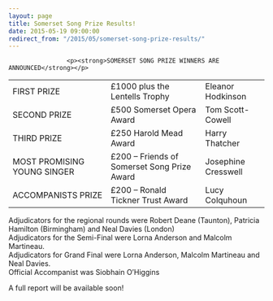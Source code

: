 ```yaml
---
layout: page
title: Somerset Song Prize Results!
date: 2015-05-19 09:00:00
redirect_from: "/2015/05/somerset-song-prize-results/"
---
```

<section>

                    
                    <p><strong>SOMERSET SONG PRIZE WINNERS ARE ANNOUNCED</strong></p>
<div class="table-responsive"><table  style="width:100%; "  class="easy-table easy-table-default " border="0">
<tbody>
<tr><td >FIRST PRIZE</td>
<td >£1000 plus the Lentells Trophy</td>
<td >Eleanor Hodkinson</td>
</tr>

<tr><td >SECOND PRIZE</td>
<td >£500 Somerset Opera Award</td>
<td >Tom Scott-Cowell</td>
</tr>

<tr><td >THIRD PRIZE</td>
<td >£250 Harold Mead Award</td>
<td >Harry Thatcher</td>
</tr>

<tr><td >MOST PROMISING YOUNG SINGER</td>
<td >£200 – Friends of Somerset Song Prize Award</td>
<td >Josephine Cresswell</td>
</tr>

<tr><td >ACCOMPANISTS PRIZE</td>
<td >£200 – Ronald Tickner Trust Award</td>
<td >Lucy Colquhoun</td>
</tr>
</tbody></table></div>
<p>Adjudicators for the regional rounds were Robert Deane (Taunton), Patricia Hamilton (Birmingham) and Neal Davies (London)<br />
Adjudicators for the Semi-Final were Lorna Anderson and Malcolm Martineau.<br />
Adjudicators for Grand Final were Lorna Anderson, Malcolm Martineau and Neal Davies.<br />
Official Accompanist was Siobhain O’Higgins</p>
<p>A full report will be available soon!</p>

                
</section>
